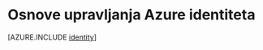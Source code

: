 <properties
    pageTitle="Azure identiteta | Microsoft Azure"
    description="Saznajte kako pomoću servisa Azure Active Directory."
    services="active-directory"
    documentationCenter=".net"
    authors="curtand"
    manager="femila"
    editor=""/>

<tags
    ms.service="active-directory"
    ms.workload="identity"
    ms.tgt_pltfrm="na"
    ms.devlang="na"
    ms.topic="article"
    ms.date="10/04/2016"
    ms.author="curtand"/>


# <a name="the-fundamentals-of-azure-identity-management"></a>Osnove upravljanja Azure identiteta





[AZURE.INCLUDE [identity](../../includes/identity.md)]
